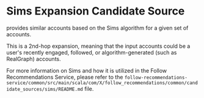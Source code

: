 # Sims Expansion Candidate Source
provides similar accounts based on the Sims algorithm for a given set of accounts.

This is a 2nd-hop expansion, meaning that the input accounts could be a user's recently engaged, followed, or algorithm-generated (such as RealGraph) accounts.

For more information on Sims and how it is utilized in the Follow Recommendations Service, please refer to the `follow-recommendations-service/common/src/main/scala/com/X/follow_recommendations/common/candidate_sources/sims/README.md` file.
